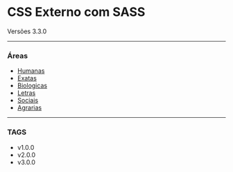 # CSS Externo com SASS #

Versões 3.3.0
___

### Áreas ###

* [Humanas](https://bitbucket.org/krotoneducacional/out-css/src/f9a3aa97db8357e04091a1ecd64bba4d095ec28e/humanas.css?at=master) 
* [Exatas](https://bitbucket.org/krotoneducacional/out-css/src/fd53e986feb26df811b63a64b2e7a52dbc4a06b3/exatas.css?at=master&fileviewer=file-view-default)
* [Biologicas](https://bitbucket.org/krotoneducacional/out-css/src/fd53e986feb26df811b63a64b2e7a52dbc4a06b3/biologicas.css?at=master&fileviewer=file-view-default)
* [Letras](https://bitbucket.org/krotoneducacional/out-css/src/fd53e986feb26df811b63a64b2e7a52dbc4a06b3/letras.css?at=master&fileviewer=file-view-default)
* [Sociais](https://bitbucket.org/krotoneducacional/out-css/src/fd53e986feb26df811b63a64b2e7a52dbc4a06b3/sociais.css?at=master&fileviewer=file-view-default)
* [Agrarias](https://bitbucket.org/krotoneducacional/out-css/src/fd53e986feb26df811b63a64b2e7a52dbc4a06b3/agrarias.css?at=master&fileviewer=file-view-default) 

___ 

### TAGS ###
* v1.0.0
* v2.0.0
* v3.0.0
